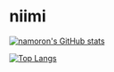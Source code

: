 # niimi
[![namoron's GitHub stats](https://github-readme-stats.vercel.app/api?username=namoron&theme=vue-dark&show_icons=true)](https://github.com/namoron/github-readme-stats)

[![Top Langs](https://github-readme-stats.vercel.app/api/top-langs/?username=namoron&theme=vue-dark&show_icons=true&layout=compact)](https://github.com/namoron/github-readme-stats)
